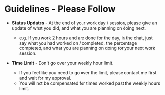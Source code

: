 # Guidelines - Please Follow

- **Status Updates** - At the end of your work day / session, please give an update of what you did, and what you are planning on doing next.
  - e.g. If you work 2 hours and are done for the day, in the chat, just say what you had worked on / completed, the percentage completed, and what you are planning on doing for your next work session.
  
- **Time Limit** - Don't go over your weekly hour limit.
  - If you feel like you need to go over the limit, please contact me first and wait for my approval.
  - You will not be compensated for times worked past the weekly hours limit.



